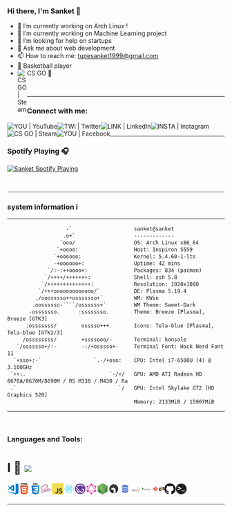 ### Hi there, I'm Sanket 👋

- 🔭 I’m currently working on Arch Linux !
- 🌱 I’m currently working on Machine Learning project
- 🤔 I’m looking for help on startups
- 💬 Ask me about web development
- 📫 How to reach me: tupesanket1999@gmail.com  
- :basketball: Basketball player
- <img align="left" alt="CS GO | Steam" width="22px" src="https://cdn.jsdelivr.net/npm/simple-icons@3.6.0/icons/counter-strike.svg" /> CS GO :sparkling_heart: 

<br/>

---

### Connect with me:
[<img align="left" alt="YOU | YouTube" src="https://img.shields.io/badge/youtube-%23FF0000.svg?&style=for-the-badge&logo=youtube&logoColor=white" />][youtube]
[<img align="left" alt="TWI | Twitter" src="https://img.shields.io/badge/twitter-%231DA1F2.svg?&style=for-the-badge&logo=twitter&logoColor=white" />][twitter]
[<img align="left" alt="LINK | LinkedIn" src="https://img.shields.io/badge/linkedin-%230077B5.svg?&style=for-the-badge&logo=linkedin&logoColor=white"/>][linkedin]
[<img align="left" alt="INSTA | Instagram"  src="https://img.shields.io/badge/instagram-%23E4405F.svg?&style=for-the-badge&logo=instagram&logoColor=white"/>][instagram]
[<img align="left" alt="CS GO | Steam"  src="https://img.shields.io/badge/Steam-%23000000.svg?&style=for-the-badge&logo=steam&logoColor=white" />][steam]
[<img align="left" alt="YOU | Facebook" src="https://img.shields.io/badge/facebook-%231877F2.svg?&style=for-the-badge&logo=facebook&logoColor=white" />][facebook]

<br/>

---

### Spotify Playing 🎧
[<img src="https://now-playing-codestackr.vercel.app/api/spotify-playing" alt="Sanket Spotify Playing" width="350" />](https://open.spotify.com/playlist/2YRlj8dOVwrh0htI3vkXWt)

<br/>

---

### system information :information_source:
---
```
                   -`                    sanket@sanket 
                  .o+`                   ------------- 
                 `ooo/                   OS: Arch Linux x86_64 
                `+oooo:                  Host: Inspiron 5559 
               `+oooooo:                 Kernel: 5.4.60-1-lts 
               -+oooooo+:                Uptime: 42 mins 
             `/:-:++oooo+:               Packages: 834 (pacman) 
            `/++++/+++++++:              Shell: zsh 5.8 
           `/++++++++++++++:             Resolution: 1920x1080 
          `/+++ooooooooooooo/`           DE: Plasma 5.19.4 
         ./ooosssso++osssssso+`          WM: KWin 
        .oossssso-````/ossssss+`         WM Theme: Sweet-Dark 
       -osssssso.      :ssssssso.        Theme: Breeze [Plasma], Breeze [GTK3] 
      :osssssss/        osssso+++.       Icons: Tela-blue [Plasma], Tela-blue [GTK2/3] 
     /ossssssss/        +ssssooo/-       Terminal: konsole 
   `/ossssso+/:-        -:/+osssso+-     Terminal Font: Hack Nerd Font 11 
  `+sso+:-`                 `.-/+oso:    CPU: Intel i7-6500U (4) @ 3.100GHz 
 `++:.                           `-/+/   GPU: AMD ATI Radeon HD 8670A/8670M/8690M / R5 M330 / M430 / Ra 
 .`                                 `/   GPU: Intel Skylake GT2 [HD Graphics 520] 
                                         Memory: 2133MiB / 15907MiB 
```
---
<br/>

### Languages and Tools:
# I :sparkling_heart:  <img src="https://www.vim.org/images/vim_on_fire.gif" />

<img align="left" alt="Visual Studio Code" width="26px" src="https://raw.githubusercontent.com/github/explore/80688e429a7d4ef2fca1e82350fe8e3517d3494d/topics/visual-studio-code/visual-studio-code.png" />
<img align="left" alt="HTML5" width="26px" src="https://raw.githubusercontent.com/github/explore/80688e429a7d4ef2fca1e82350fe8e3517d3494d/topics/html/html.png" />
<img align="left" alt="CSS3" width="26px" src="https://raw.githubusercontent.com/github/explore/80688e429a7d4ef2fca1e82350fe8e3517d3494d/topics/css/css.png" />
<img align="left" alt="Sass" width="26px" src="https://raw.githubusercontent.com/github/explore/80688e429a7d4ef2fca1e82350fe8e3517d3494d/topics/sass/sass.png" />
<img align="left" alt="JavaScript" width="26px" src="https://raw.githubusercontent.com/github/explore/80688e429a7d4ef2fca1e82350fe8e3517d3494d/topics/javascript/javascript.png" />
<img align="left" alt="React" width="26px" src="https://raw.githubusercontent.com/github/explore/80688e429a7d4ef2fca1e82350fe8e3517d3494d/topics/react/react.png" />
<img align="left" alt="Gatsby" width="26px" src="https://raw.githubusercontent.com/github/explore/e94815998e4e0713912fed477a1f346ec04c3da2/topics/gatsby/gatsby.png" />
<img align="left" alt="GraphQL" width="26px" src="https://raw.githubusercontent.com/github/explore/80688e429a7d4ef2fca1e82350fe8e3517d3494d/topics/graphql/graphql.png" />
<img align="left" alt="Node.js" width="26px" src="https://raw.githubusercontent.com/github/explore/80688e429a7d4ef2fca1e82350fe8e3517d3494d/topics/nodejs/nodejs.png" />
<img align="left" alt="Deno" width="26px" src="https://raw.githubusercontent.com/github/explore/361e2821e2dea67711cde99c9c40ed357061cf27/topics/deno/deno.png" /><img align="left" alt="SQL" width="26px" src="https://raw.githubusercontent.com/github/explore/80688e429a7d4ef2fca1e82350fe8e3517d3494d/topics/sql/sql.png" />
<img align="left" alt="MySQL" width="26px" src="https://raw.githubusercontent.com/github/explore/80688e429a7d4ef2fca1e82350fe8e3517d3494d/topics/mysql/mysql.png" />
<img align="left" alt="MongoDB" width="26px" src="https://raw.githubusercontent.com/github/explore/80688e429a7d4ef2fca1e82350fe8e3517d3494d/topics/mongodb/mongodb.png" />
<img align="left" alt="Git" width="26px" src="https://raw.githubusercontent.com/github/explore/80688e429a7d4ef2fca1e82350fe8e3517d3494d/topics/git/git.png" />
<img align="left" alt="GitHub" width="26px" src="https://raw.githubusercontent.com/github/explore/78df643247d429f6cc873026c0622819ad797942/topics/github/github.png" />
<img align="left" alt="Terminal" width="26px" src="https://raw.githubusercontent.com/github/explore/80688e429a7d4ef2fca1e82350fe8e3517d3494d/topics/terminal/terminal.png" />

<br />
<br />

---
[facebook]: https://www.facebook.com/sankettupee/
[steam]: https://steamcommunity.com/id/tryingtofindme/
[twitter]: https://twitter.com/_tupesanket
[youtube]: https://www.youtube.com/channel/UC9IxvZOWDHM1MDJAShF4jLw
[instagram]: https://www.instagram.com/sankettupe/
[linkedin]: https://www.linkedin.com/in/sanket-tupe-9a5276190/
